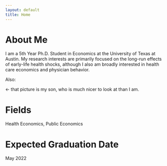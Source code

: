 ```yaml
---
layout: default
title: Home
---
```


# About Me
I am a 5th Year Ph.D. Student in Economics at the University of Texas at Austin. My research interests are primarily focused on the long-run effects of early-life health shocks, although I also am broadly interested in health care economics and physician behavior.

Also:

<- that picture is my son, who is much nicer to look at than I am.

# Fields
Health Economics, Public Economics

# Expected Graduation Date
May 2022
